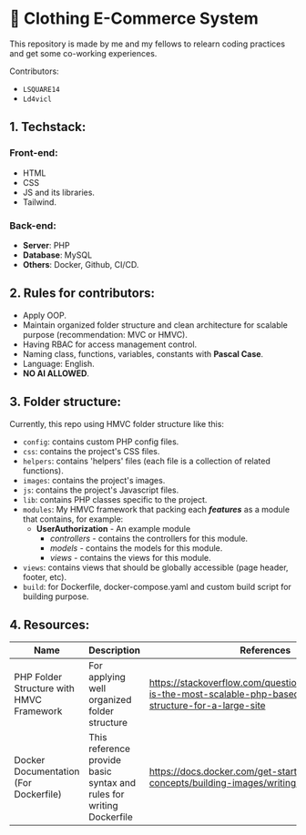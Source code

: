 # 👔 Clothing E-Commerce System

This repository is made by me and my fellows to relearn coding practices and get some co-working experiences. 

Contributors:
- `LSQUARE14`
- `Ld4vicl`

## 1. Techstack:

### Front-end:
- HTML
- CSS
- JS and its libraries.
- Tailwind.
### Back-end:
- **Server**: PHP
- **Database**: MySQL
- **Others**: Docker, Github, CI/CD.
## 2. Rules for contributors:

- Apply OOP.
- Maintain organized folder structure and clean architecture for scalable purpose (recommendation: MVC or HMVC).
- Having RBAC for access management control.
- Naming class, functions, variables, constants with **Pascal Case**.
- Language: English.
- **NO AI ALLOWED**.

## 3. Folder structure: 

Currently, this repo using HMVC folder structure like this:
- `config`: contains custom PHP config files.
- `css`: contains the project's CSS files.
- `helpers`: contains 'helpers' files (each file is a collection of related functions).
- `images`: contains the project's images.
- `js`:  contains the project's Javascript files.
- `lib`:  contains PHP classes specific to the project.
- `modules`:  My HMVC framework that packing each ***features*** as a module that contains, for example:
    - **UserAuthorization** - An example module
        - *controllers* - contains the controllers for this module.
        - *models* - contains the models for this module.
        - *views* - contains the views for this module.
- `views`: contains views that should be globally accessible (page header, footer, etc).
- `build`: for Dockerfile, docker-compose.yaml and custom build script for building purpose.

## 4. Resources:

| Name | Description | References |
|---|---|---|
| PHP Folder Structure with HMVC Framework | For applying well organized folder structure  | https://stackoverflow.com/questions/1387547/what-is-the-most-scalable-php-based-directory-structure-for-a-large-site |
| Docker Documentation (For Dockerfile)   | This reference provide basic syntax and rules for writing Dockerfile | https://docs.docker.com/get-started/docker-concepts/building-images/writing-a-dockerfile/ |


